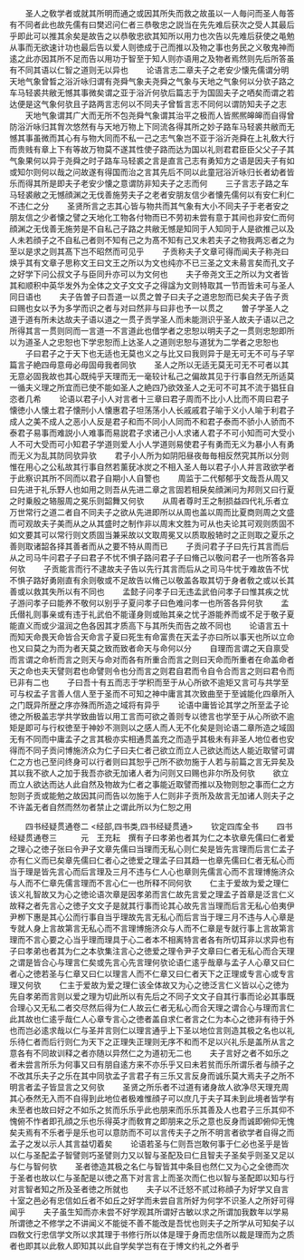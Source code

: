 <!-- { "loadSidebar": true } -->
　　圣人之敎学者或就其所明而通之或因其所失而救之故虽以一人毎问而圣人毎答有不同者此也故先儒有曰樊迟问仁者三恭敬忠之説当在先先难后获次之受人其最后乎即此可以推其余矣是故告之以恭敬忠欲其知所以用力也次告以先难后获使之黾勉从事而无欲速计功也最后告以爱人则徳成于己而推以及物之事也务民之义敬鬼神而逺之此亦因其所不足而告以用功于智至于知人则亦语用之及物者焉然则先后所答虽有不同其语以仁智之道则无以异也
　　论语言志二章夫子之老安少懐先儒谓分明天地气象曾晳之浴沂咏归谓有尧舜气象夫尧舜之气象与天地之气象何以分欤子路之车马轻裘共敝无憾其事微矣谓之亚于浴沂何欤后篇志于为国固夫子之哂矣而谓之若达便是这气象何欤且子路两言志何以不同夫子曾晳言志不同何以谓防知夫子之志
　　天地气象谓其广大而无所不包尧舜气象谓其治平之极而人皆熈熈皞皞而自得曾防浴沂咏归其胷次悠然有与天地万物上下同流各得其所之妙子路车马轻裘共敝而无憾其事虽微而其心有与物大同而不私一己之志气象岂不亚于浴沂尧舜在上礼敎大行而贵贱有章上下有等故万物莫不遂其性使子路而达为国以礼则君君臣臣父父子子其气象果何以异于尧舜之时子路车马轻裘之言是直言己志有勇知方之语是因夫子有如或知尔则何以哉之问故遂有得国而治之言其先后不同以此童冠浴沂咏归长者幼者皆乐而得其所是即夫子老安少懐之意谓防非知夫子之志而何
　　三子言志子路之车马轻裘敝之无憾顔渊之无伐善施劳夫子之老者安朋友信少者懐先儒何以有安仁利仁不违仁之分
　　圣贤所言之志其心皆与物共而其气象有大小不同夫子于老者安之朋友信之少者懐之譬之天地化工物各付物而已不劳初未尝有意于其间也非安仁而何顔渊之无伐善无施劳是不自私己子路之共敝无憾是知同于人知同于人是欲推己以及人未若顔子之不自私己者则不知有己之为髙不知有己又未若夫子之物我两忘者之为至以是求之则其髙下岂不昭然而可见乎
　　子贡称夫子文章可得而闻夫子称尧曰焕乎其有文章子思称文王曰文王之所以为文也纯亦不已三圣之文未昜言矣而孔文子之好学下问公叔文子与臣同升亦可以为文何也
　　夫子帝尧文王之所以为文者皆其和顺积中英华发外为全体之文子文文子之得諡为文则特取其一节而皆未可与圣人同日语也
　　夫子告曽子曰吾道一以贯之曽子曰夫子之道忠恕而已矣夫子告子贡曰赐也女以予为多学而识之者与对曰然非与曰非也予一以贯之
　　曽子学圣人之道于道有所未达故夫子语以道之一贯子贡学圣人而未能测识乎圣人故夫子语以己之所得其言一贯则同而一言道一不言道此也借学者之忠恕以明夫子之一贯则忠恕即所以为道圣人之忠恕也下学忠恕而上达圣人之道则忠恕与道犹为二学者之忠恕也
　　子曰君子之于天下也无适也无莫也义之与比又曰我则异于是无可无不可与子罕篇言子絶四毋意毋必毋固毋我者同欤
　　圣人之所以无适无莫无可无不可者以其无意必固我故也其心既纯乎天理而无一毫较计私己之偏故其见于行事自然无所适莫一循夫义理之所宜而已使不能如圣人之絶四乃欲效圣人之无可不可其不流于猖狂自恣者几希
　　论语以君子小人对言者十三章曰君子周而不比小人比而不周曰君子懐徳小人懐土君子懐刑小人懐惠君子坦荡荡小人长戚戚君子喻于义小人喻于利君子成人之美不成人之恶小人反是君子和而不同小人同而不和君子泰而不骄小人骄而不泰君子易事而难説小人难事而易説君子求诸己小人求诸人君子不可小知而可大受小人不可大受而可小知君子学道则爱人小人学道则易使君子有勇而无义为暴小人有勇而无义为乱其防同欤异欤
　　君子小人所为如阴阳昼夜毎毎相反然究其所以分则惟在用心之公私故其行事自然若薰莸冰炭之不相入圣人毎以君子小人并言政欲学者于此察识其所不同而以君子自期小人自警也
　　周监于二代郁郁乎文哉吾从周又曰先进于礼乐野人也如用之则吾从先进二章之言固若相戾矣顔渊问为邦则又曰行夏之时乗殷之辂服周之冕乐则韶舞又何欤
　　从周者尊时王之制损益四代礼乐者立万世常行之道二者自不同夫子之欲从先进即所以从周也盖以周而比夏商则周之文盛而可观故夫子美而从之从其盛时之制作非以周末文胜为可从也夫论其可观则质固不如文要其可以常行则文质固当兼采故以文取周冕又以质取殷辂时之正则取之夏乐之善则取诸韶各择其善者而从之要不特从周而已
　　子贡问君子子曰先行其言而后从之司马牛问君子子曰君子不忧不惧子路问君子子曰脩己以敬问君子一也所答各异何欤
　　子贡能言而行不逮故夫子告以先行其言而后从之司马牛忧于难故告不忧不惧子路好勇刚直有余则敬或不足故告以脩己以敬盖各取其切于身者敎之或以长其善或以救其失所以有不同也
　　孟懿子问孝子曰无违孟武伯问孝子曰惟其疾之忧子游问孝子曰能养不敬何以别乎子夏问孝子曰色难问孝一也所答各异何欤
　　孟氏僣礼则事亲或有违于礼武伯不能谨身则或贻其亲之忧子游能养而或不足于敬子夏能直义而或少温润之色各因其才质高下与其所失而告之故不同也
　　论语言五十而知天命畏天命皆合天命言子夏曰死生有命富贵在天孟子亦曰所以事天也所以立命也又曰莫之为而为者天莫之致而致者命天与命何以分
　　自理而言谓之天自禀受而言谓之命析而言之则天与命对而各有所重合而言之则曰天命而所重者在命盖命者天之命也夫天譬则君也命譬则令也分而言之则君自君而令自令合而言之则曰君令而已非有二也
　　子曰吾十有五而志于学积而至于从心所欲不逾矩又言可与共学至可与权孟子言善人信人至于圣而不可知之神中庸言其次致曲至于至诚能化四章所入之门既异所歴之序亦殊而所造之域将有异乎
　　论语中庸皆论其学之所至孟子论徳之所极盖志学共学致曲皆以用工言而可欲之善则专以徳言也学至于从心所欲不逾矩是即可与行权徳至于神妙不测则以之感人而人无不化矣是则论语二章所造之域固无有不同而中庸孟子之言其极亦实相通贯盖充之而造乎其极未有非圣人地位者也安得而不同子贡问博施济众为仁子曰夫仁者己欲立而立人己欲达而达人能近取譬可谓仁之方也己至问终身可以行者则曰其恕乎己所不欲勿施于人若与前篇之言无异矣及其以我不欲人之加于我吾亦欲无加诸人者为问则又曰赐也非尔所及何欤
　　欲立而立人欲达而达人此自然及物故为仁者之事能近取譬而推以及物则恕之事而仁之方恕则子贡或能勉之故因其问而告以勿施于人仁则非子贡所及故言无加诸人则夫子之不许盖无者自然而然勿者禁止之谓此所以为仁恕之用













　　四书经疑贯通卷二
<经部,四书类,四书经疑贯通>
　　钦定四库全书
　　四书经疑贯通卷三　　　元　王充耘　撰有子曰孝弟也者其为仁之本欤章先儒曰仁者爱之理心之徳子张曰令尹子文章先儒曰当理而无私心则仁矣是皆先言理而后言仁孟子亦有仁义而已矣章先儒曰仁者心之徳爱之理孟子曰其趋一也章先儒曰仁者无私心而当于理是皆先言心而后言理及三月不违与仁人心也章则先儒言心而不言理博施济众与人而不仁章先儒言理而不言心仁一也所释不同何欤
　　仁主于爱故为爱之理仁该义礼智故又为心之徳论语次章是因孝弟而言仁故先言爱之理孟子首章是泛言仁义故释之者先言心之徳子文文子是就其行事而论其心故先言当理而后言无私心伯夷伊尹栁下惠是其心公而行事自当乎理故先言无私心而后言当于理三月不违与人心章是专就人身上言故第言无私心而不言理博施济众与人而不仁章是专就行事上言故第言理而不言心要之心当乎理而理具于心二者本不相离特言者各有所切耳非以求异也有子曰孝弟也者其为仁之本欤集注言心之徳爱之理令尹子文章曰仁者无私心而合天理之谓是皆合心与理言仁矣或先言心先言理何欤论语仁逺乎哉章与孟子人心章又曰仁者心之徳若圣与仁章又曰仁以理言人而不仁章又曰仁者天下之正理或专言心或专言理又何欤
　　仁主于爱故为爱之理仁该全体故又为心之徳泛言仁义皆以心之徳为先自孝弟而言则以爱之理为切此所以有先后之不同子文文子自其行事而论必其事既合理心又无私二者交尽然后得为仁人故云仁者无私心而合天理之谓合心与理而言仁此其故也仁逺乎哉仁人心章专言心之徳者盖自求仁者言之仁为本心之徳非有待于外也而岂必逺求哉以仁与圣并言则仁以理言通乎上下圣以地位言则造其极之名也以礼乐待仁者而后行则仁为天下之正理失正理则无序不和而不足以兴礼乐是盖所从言之意各有不同故训释之者亦随以异然仁之为道初无二也
　　夫子言好之者不如乐之者未尝言所乐为何事又曰有朋自逺方来不亦乐乎又曰未若贫而乐所谓乐者与顔子之不改其乐夫子之乐在其中同欤孟子言君子有三乐又言反身而诚乐莫大焉夫子之所不明言者孟子皆显言之又何欤
　　圣贤之所乐者不过道有诸身故人欲净尽天理充周其心泰然无入而不自得到此地位者极难惟顔子可以庶几于夫子耳未到此境者皆学有未至者也故曰好之不如乐之贫而乐乐乎此也朋来而乐乐其善及人也君子三乐其仰不愧俯不怍者即孔顔之乐也乐得英才而敎育之即朋来之乐之意也反身而诚即俯仰无愧矣夫焉有不乐者乎是乐也可以意防而不可以言传夫子之所不明言者欲学者自得之而孟子之发以示人其言益切着矣
　　论语若圣与仁则吾岂敢何事于仁必也圣乎是皆以仁与圣配孟子智譬则巧圣譬则力又以智与圣配及曰仁且智夫子圣矣乎则圣又足以与仁与智何欤
　　圣者徳造其极之名仁与智皆其中条目也然仁又为心之全徳而次于圣者也故以仁与圣配是以徳之髙下对言言上而圣次而仁也以智与圣配即以知与行对言智者知之所及圣者徳之所就也
　　夫子以不迁怒不贰过称顔子为好学又自言十室之邑必有忠信如丘者不如丘之好学而未尝自言所好为何学不识圣人之所好可得闻乎
　　夫子虽生知而亦未尝不好学观其所谓好古敏以求之所谓加我数年以学易所谓徳之不修学之不讲闻义不能徙不善不能改是吾忧也则夫子之所学从可知矣子以四敎文行忠信学文所以求其理于书修行所以体是理于身而忠信所以裁是理而为之质者也即其以此敎人即知其以此自学矣学岂有在于博文约礼之外者乎
